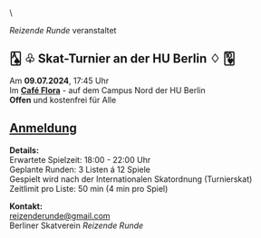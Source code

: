 <!-- gerne zentriert statt linksbündig alles, und if possible statt der Header einfach groß und fett? Damit diese  -->
<!-- striche und abstände weggehen -->

 \
 \
 \
 \
 \
 \
 \
  
_Reizende Runde_ veranstaltet
## 🂡 ♧ Skat-Turnier an der HU Berlin ♢ 🂺  

Am **09.07.2024**, 17:45 Uhr  
Im [**Café Flora**](https://maps.app.goo.gl/RK9n2KSjUxHUXJc8A) - auf dem Campus Nord der HU Berlin  
**Offen** und kostenfrei für Alle  
  
## [Anmeldung](https://docs.google.com/forms/d/e/1FAIpQLSf0n3TjrE4Mc82CssqC_WUogs4b7_VOk0le7ub_lhWUIrBhrw/viewform?usp=sf_link)

**Details:** \
Erwartete Spielzeit: 18:00 - 22:00 Uhr \
Geplante Runden: 3 Listen á 12 Spiele \
Gespielt wird nach der Internationalen Skatordnung (Turnierskat)  
Zeitlimit pro Liste: 50 min (4 min pro Spiel)

**Kontakt:** \
[reizenderunde@gmail.com](mailto:reizenderunde@gmail.com)  
Berliner Skatverein _Reizende Runde_
